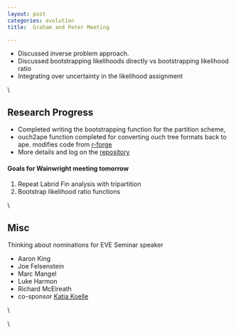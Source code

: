 ```yaml
---
layout: post
categories: evolution
title:  Graham and Peter Meeting

---
```







-   Discussed inverse problem approach.
-   Discussed bootstrapping likelihoods directly vs bootstrapping
    likelihood ratio
-   Integrating over uncertainty in the likelihood assignment

\

Research Progress
-----------------

-   Completed writing the bootstrapping function for the partition
    scheme,
-   ouch2ape function completed for converting ouch tree formats back to
    ape. modifies code from
    [r-forge](http://r-forge.r-project.org/plugins/scmsvn/viewcvs.php/trunk/misc/ouch2ape.R?rev=47&root=phyloc&view=log "http://r-forge.r-project.org/plugins/scmsvn/viewcvs.php/trunk/misc/ouch2ape.R?rev=47&root=phyloc&view=log")
-   More details and log on the
    [repository](http://github.com/cboettig/Comparative-Phylogenetics "http://github.com/cboettig/Comparative-Phylogenetics")

#### Goals for Wainwright meeting tomorrow

1.  Repeat Labrid Fin analysis with tripartition
2.  Bootstrap likelihood ratio functions

\

Misc
----

Thinking about nominations for EVE Seminar speaker

-   Aaron King
-   Joe Felsenstein
-   Marc Mangel
-   Luke Harmon
-   Richard McElreath
-   co-sponsor [Katia
    Koelle](http://fds.duke.edu/db/aas/Biology/katia.koelle "http://fds.duke.edu/db/aas/Biology/katia.koelle")

\

\

